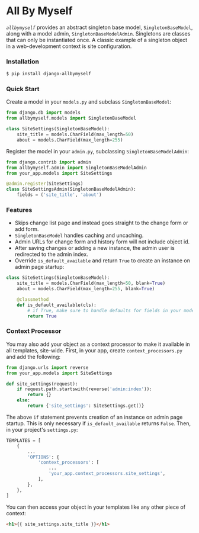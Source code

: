 # All By Myself

*`allbymyself`* provides an abstract singleton base model, `SingletonBaseModel`, along with a model admin, `SingletonBaseModelAdmin`. Singletons are classes that can only be instantiated once. A classic example of a singleton object in a web-development context is site configuration.


### Installation

```bash
$ pip install django-allbymyself
```

### Quick Start

Create a model in your `models.py` and subclass `SingletonBaseModel`:
```python
from django.db import models
from allbymyself.models import SingletonBaseModel

class SiteSettings(SingletonBaseModel):
    site_title = models.CharField(max_length=50)
    about = models.CharField(max_length=255)
```

Register the model in your `admin.py`, subclassing `SingletonBaseModelAdmin`:
```python
from django.contrib import admin
from allbymyself.admin import SingletonBaseModelAdmin
from your_app.models import SiteSettings

@admin.register(SiteSettings)
class SiteSettingsAdmin(SingletonBaseModelAdmin):
    fields = ('site_title', 'about')
```

### Features

* Skips change list page and instead goes straight to the change form or add form.
* `SingletonBaseModel` handles caching and uncaching. 
* Admin URLs for change form and history form will not include object id.
* After saving changes or adding a new instance, the admin user is redirected to the admin index.
* Override `is_default_available` and return `True` to create an instance on admin page startup:
```python
class SiteSettings(SingletonBaseModel):
    site_title = models.CharField(max_length=50, blank=True)
    about = models.CharField(max_length=255, blank=True)

    @classmethod
    def is_default_available(cls):
        # if True, make sure to handle defaults for fields in your model appropriately!
        return True
```

### Context Processor

You may also add your object as a context processor to make it available in all templates, site-wide. First, in your app, create `context_processors.py` and add the following:
```python
from django.urls import reverse
from your_app.models import SiteSettings

def site_settings(request):
    if request.path.startswith(reverse('admin:index')):
        return {}
    else:
        return {'site_settings': SiteSettings.get()}
```
The above `if` statement prevents creation of an instance on admin page startup. This is only necessary if `is_default_available` returns `False`. Then, in your project's `settings.py`:
```python
TEMPLATES = [
    {
        ...
        'OPTIONS': {
            'context_processors': [
                ...
                'your_app.context_processors.site_settings',
            ],
        },
    },
]
```

You can then access your object in your templates like any other piece of context:
```html
<h1>{{ site_settings.site_title }}</h1>
```
